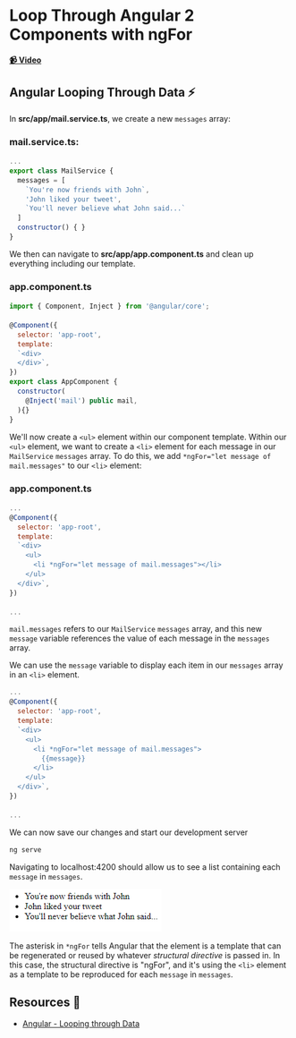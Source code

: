 # Loop Through Angular 2 Components with ngFor

**[📹 Video](https://egghead.io/lessons/angular-loop-through-angular-2-components-with-ngfor)**

## Angular Looping Through Data ⚡
In **src/app/mail.service.ts**, we create a new `messages` array:

### mail.service.ts:
```js
...
export class MailService {
  messages = [
    `You're now friends with John`,
    'John liked your tweet',
    `You'll never believe what John said...`
  ]
  constructor() { }
}
```

We then can navigate to **src/app/app.component.ts** and clean up everything including our template.

### app.component.ts
```js
import { Component, Inject } from '@angular/core';

@Component({
  selector: 'app-root',
  template: 
  `<div>
  </div>`,
})
export class AppComponent {
  constructor(
    @Inject('mail') public mail,
  ){}
}
```

We'll now create a `<ul>` element within our component template. Within our `<ul>` element, we want to create a `<li>` element for each message in our `MailService` `messages` array. To do this, we add `*ngFor="let message of mail.messages"` to our `<li>` element:
### app.component.ts
```js
...
@Component({
  selector: 'app-root',
  template: 
  `<div>
    <ul>
      <li *ngFor="let message of mail.messages"></li>
    </ul>
  </div>`,
})

...
```
`mail.messages` refers to our `MailService` `messages` array, and this new `message` variable references the value of each message in the `messages` array.

We can use the `message` variable to display each item in our `messages` array in an `<li>` element.
```js
...
@Component({
  selector: 'app-root',
  template: 
  `<div>
    <ul>
      <li *ngFor="let message of mail.messages">
        {{message}}
      </li>
    </ul>
  </div>`,
})

...
```

We can now save our changes and start our development server
```bash
ng serve
```
Navigating to localhost:4200 should allow us to see a list containing each `message` in `messages`.

![List of Messages Displayed](./images/angular-loop-through-angular-2-components-with-ngfor-list-of-messages-displayed.png)

The asterisk in `*ngFor` tells Angular that the element is a template that can be regenerated or reused by whatever *structural directive* is passed in. In this case, the structural directive is "ngFor", and it's using the `<li>` element as a template to be reproduced for each `message` in `messages`.

## Resources 📖
- [Angular - Looping through Data](https://angular.io/guide/displaying-data#add-logic-to-loop-through-data)